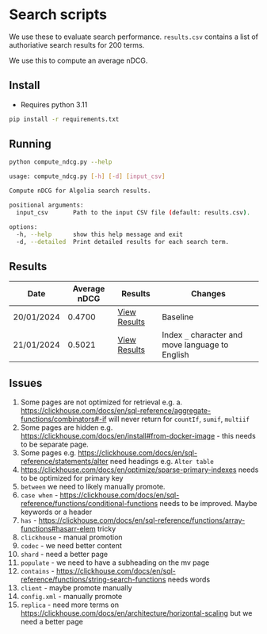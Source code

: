 # Search scripts

We use these to evaluate search performance. `results.csv` contains a list of authoriative search results for 200 terms.

We use this to compute an average nDCG.

## Install

 - Requires python 3.11

```bash
pip install -r requirements.txt
```

## Running

```bash
python compute_ndcg.py --help

usage: compute_ndcg.py [-h] [-d] [input_csv]

Compute nDCG for Algolia search results.

positional arguments:
  input_csv       Path to the input CSV file (default: results.csv).

options:
  -h, --help      show this help message and exit
  -d, --detailed  Print detailed results for each search term.
```

## Results

| **Date**    | **Average nDCG** | **Results**                                                                                  | **Changes**                                   |
|-------------|------------------|----------------------------------------------------------------------------------------------|----------------------------------------------|
| 20/01/2024  | 0.4700           | [View Results](https://pastila.nl/?008231f5/bc107912f8a5074d70201e27b1a66c6c#cB/yJOsZPOWi9h8xAkuTUQ==) | Baseline                                     |
| 21/01/2024  | 0.5021           | [View Results](https://pastila.nl/?00bb2c2f/936a9a3af62a9bdda186af5f37f55782#m7Hg0i9F1YCesMW6ot25yA==) | Index `_` character and move language to English |


## Issues

1. Some pages are not optimized for retrieval e.g. 
   a. https://clickhouse.com/docs/en/sql-reference/aggregate-functions/combinators#-if will never return for `countIf`, `sumif`, `multiif`
2. Some pages are hidden e.g. https://clickhouse.com/docs/en/install#from-docker-image - this needs to be separate page.
3. Some pages e.g. https://clickhouse.com/docs/en/sql-reference/statements/alter need headings e.g. `Alter table`
4. https://clickhouse.com/docs/en/optimize/sparse-primary-indexes needs to be optimized for primary key
5. `between` we need to likely manually promote.
6. `case when` - https://clickhouse.com/docs/en/sql-reference/functions/conditional-functions needs to be improved. Maybe keywords or a header
7. `has` - https://clickhouse.com/docs/en/sql-reference/functions/array-functions#hasarr-elem tricky
8. `clickhouse` - manual promotion
9. `codec` - we need better content
10. `shard` - need a better page
11. `populate` - we need to have a subheading on the mv page
12. `contains` - https://clickhouse.com/docs/en/sql-reference/functions/string-search-functions needs words
13. `client` - maybe promote manually
14. `config.xml` - manually promote
15. `replica` - need more terms on https://clickhouse.com/docs/en/architecture/horizontal-scaling but we need a better page